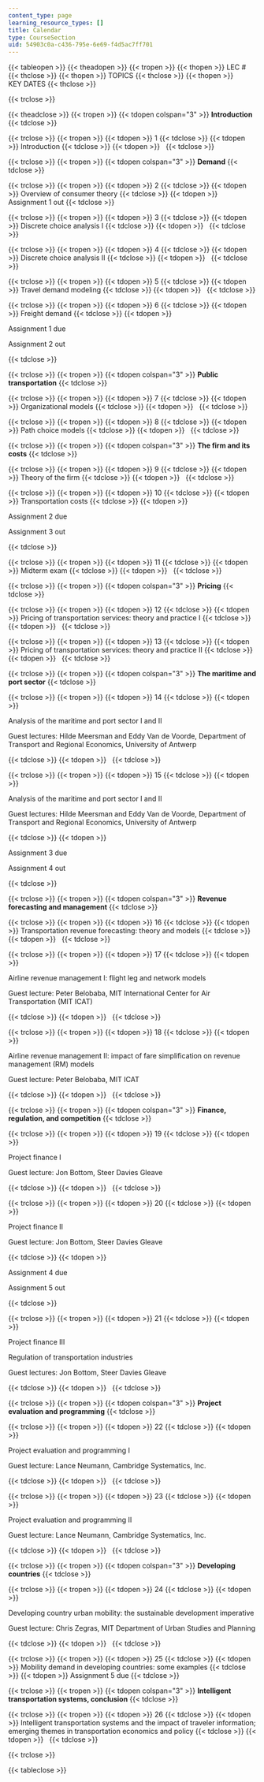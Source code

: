 ```yaml
---
content_type: page
learning_resource_types: []
title: Calendar
type: CourseSection
uid: 54903c0a-c436-795e-6e69-f4d5ac7ff701
---
```


{{< tableopen >}}
{{< theadopen >}}
{{< tropen >}}
{{< thopen >}}
LEC #
{{< thclose >}}
{{< thopen >}}
TOPICS
{{< thclose >}}
{{< thopen >}}
KEY DATES
{{< thclose >}}

{{< trclose >}}

{{< theadclose >}}
{{< tropen >}}
{{< tdopen colspan="3" >}}
**Introduction**
{{< tdclose >}}

{{< trclose >}}
{{< tropen >}}
{{< tdopen >}}
1
{{< tdclose >}}
{{< tdopen >}}
Introduction
{{< tdclose >}}
{{< tdopen >}}
 
{{< tdclose >}}

{{< trclose >}}
{{< tropen >}}
{{< tdopen colspan="3" >}}
**Demand**
{{< tdclose >}}

{{< trclose >}}
{{< tropen >}}
{{< tdopen >}}
2
{{< tdclose >}}
{{< tdopen >}}
Overview of consumer theory
{{< tdclose >}}
{{< tdopen >}}
Assignment 1 out
{{< tdclose >}}

{{< trclose >}}
{{< tropen >}}
{{< tdopen >}}
3
{{< tdclose >}}
{{< tdopen >}}
Discrete choice analysis I
{{< tdclose >}}
{{< tdopen >}}
 
{{< tdclose >}}

{{< trclose >}}
{{< tropen >}}
{{< tdopen >}}
4
{{< tdclose >}}
{{< tdopen >}}
Discrete choice analysis II
{{< tdclose >}}
{{< tdopen >}}
 
{{< tdclose >}}

{{< trclose >}}
{{< tropen >}}
{{< tdopen >}}
5
{{< tdclose >}}
{{< tdopen >}}
Travel demand modeling
{{< tdclose >}}
{{< tdopen >}}
 
{{< tdclose >}}

{{< trclose >}}
{{< tropen >}}
{{< tdopen >}}
6
{{< tdclose >}}
{{< tdopen >}}
Freight demand
{{< tdclose >}}
{{< tdopen >}}


Assignment 1 due

Assignment 2 out


{{< tdclose >}}

{{< trclose >}}
{{< tropen >}}
{{< tdopen colspan="3" >}}
**Public transportation**
{{< tdclose >}}

{{< trclose >}}
{{< tropen >}}
{{< tdopen >}}
7
{{< tdclose >}}
{{< tdopen >}}
Organizational models
{{< tdclose >}}
{{< tdopen >}}
 
{{< tdclose >}}

{{< trclose >}}
{{< tropen >}}
{{< tdopen >}}
8
{{< tdclose >}}
{{< tdopen >}}
Path choice models
{{< tdclose >}}
{{< tdopen >}}
 
{{< tdclose >}}

{{< trclose >}}
{{< tropen >}}
{{< tdopen colspan="3" >}}
**The firm and its costs**
{{< tdclose >}}

{{< trclose >}}
{{< tropen >}}
{{< tdopen >}}
9
{{< tdclose >}}
{{< tdopen >}}
Theory of the firm
{{< tdclose >}}
{{< tdopen >}}
 
{{< tdclose >}}

{{< trclose >}}
{{< tropen >}}
{{< tdopen >}}
10
{{< tdclose >}}
{{< tdopen >}}
Transportation costs
{{< tdclose >}}
{{< tdopen >}}


Assignment 2 due

Assignment 3 out


{{< tdclose >}}

{{< trclose >}}
{{< tropen >}}
{{< tdopen >}}
11
{{< tdclose >}}
{{< tdopen >}}
Midterm exam
{{< tdclose >}}
{{< tdopen >}}
 
{{< tdclose >}}

{{< trclose >}}
{{< tropen >}}
{{< tdopen colspan="3" >}}
**Pricing**
{{< tdclose >}}

{{< trclose >}}
{{< tropen >}}
{{< tdopen >}}
12
{{< tdclose >}}
{{< tdopen >}}
Pricing of transportation services: theory and practice I
{{< tdclose >}}
{{< tdopen >}}
 
{{< tdclose >}}

{{< trclose >}}
{{< tropen >}}
{{< tdopen >}}
13
{{< tdclose >}}
{{< tdopen >}}
Pricing of transportation services: theory and practice II
{{< tdclose >}}
{{< tdopen >}}
 
{{< tdclose >}}

{{< trclose >}}
{{< tropen >}}
{{< tdopen colspan="3" >}}
**The maritime and port sector**
{{< tdclose >}}

{{< trclose >}}
{{< tropen >}}
{{< tdopen >}}
14
{{< tdclose >}}
{{< tdopen >}}


Analysis of the maritime and port sector I and II

Guest lectures: Hilde Meersman and Eddy Van de Voorde, Department of Transport and Regional Economics, University of Antwerp


{{< tdclose >}}
{{< tdopen >}}
 
{{< tdclose >}}

{{< trclose >}}
{{< tropen >}}
{{< tdopen >}}
15
{{< tdclose >}}
{{< tdopen >}}


Analysis of the maritime and port sector I and II

Guest lectures: Hilde Meersman and Eddy Van de Voorde, Department of Transport and Regional Economics, University of Antwerp


{{< tdclose >}}
{{< tdopen >}}


Assignment 3 due

Assignment 4 out


{{< tdclose >}}

{{< trclose >}}
{{< tropen >}}
{{< tdopen colspan="3" >}}
**Revenue forecasting and management**
{{< tdclose >}}

{{< trclose >}}
{{< tropen >}}
{{< tdopen >}}
16
{{< tdclose >}}
{{< tdopen >}}
Transportation revenue forecasting: theory and models
{{< tdclose >}}
{{< tdopen >}}
 
{{< tdclose >}}

{{< trclose >}}
{{< tropen >}}
{{< tdopen >}}
17
{{< tdclose >}}
{{< tdopen >}}


Airline revenue management I: flight leg and network models

Guest lecture: Peter Belobaba, MIT International Center for Air Transportation (MIT ICAT)


{{< tdclose >}}
{{< tdopen >}}
 
{{< tdclose >}}

{{< trclose >}}
{{< tropen >}}
{{< tdopen >}}
18
{{< tdclose >}}
{{< tdopen >}}


Airline revenue management II: impact of fare simplification on revenue management (RM) models

Guest lecture: Peter Belobaba, MIT ICAT


{{< tdclose >}}
{{< tdopen >}}
 
{{< tdclose >}}

{{< trclose >}}
{{< tropen >}}
{{< tdopen colspan="3" >}}
**Finance, regulation, and competition**
{{< tdclose >}}

{{< trclose >}}
{{< tropen >}}
{{< tdopen >}}
19
{{< tdclose >}}
{{< tdopen >}}


Project finance I

Guest lecture: Jon Bottom, Steer Davies Gleave


{{< tdclose >}}
{{< tdopen >}}
 
{{< tdclose >}}

{{< trclose >}}
{{< tropen >}}
{{< tdopen >}}
20
{{< tdclose >}}
{{< tdopen >}}


Project finance II

Guest lecture: Jon Bottom, Steer Davies Gleave


{{< tdclose >}}
{{< tdopen >}}


Assignment 4 due

Assignment 5 out


{{< tdclose >}}

{{< trclose >}}
{{< tropen >}}
{{< tdopen >}}
21
{{< tdclose >}}
{{< tdopen >}}


Project finance III

Regulation of transportation industries

Guest lectures: Jon Bottom, Steer Davies Gleave


{{< tdclose >}}
{{< tdopen >}}
 
{{< tdclose >}}

{{< trclose >}}
{{< tropen >}}
{{< tdopen colspan="3" >}}
**Project evaluation and programming**
{{< tdclose >}}

{{< trclose >}}
{{< tropen >}}
{{< tdopen >}}
22
{{< tdclose >}}
{{< tdopen >}}


Project evaluation and programming I

Guest lecture: Lance Neumann, Cambridge Systematics, Inc.


{{< tdclose >}}
{{< tdopen >}}
 
{{< tdclose >}}

{{< trclose >}}
{{< tropen >}}
{{< tdopen >}}
23
{{< tdclose >}}
{{< tdopen >}}


Project evaluation and programming II

Guest lecture: Lance Neumann, Cambridge Systematics, Inc.


{{< tdclose >}}
{{< tdopen >}}
 
{{< tdclose >}}

{{< trclose >}}
{{< tropen >}}
{{< tdopen colspan="3" >}}
**Developing countries**
{{< tdclose >}}

{{< trclose >}}
{{< tropen >}}
{{< tdopen >}}
24
{{< tdclose >}}
{{< tdopen >}}


Developing country urban mobility: the sustainable development imperative

Guest lecture: Chris Zegras, MIT Department of Urban Studies and Planning


{{< tdclose >}}
{{< tdopen >}}
 
{{< tdclose >}}

{{< trclose >}}
{{< tropen >}}
{{< tdopen >}}
25
{{< tdclose >}}
{{< tdopen >}}
Mobility demand in developing countries: some examples
{{< tdclose >}}
{{< tdopen >}}
Assignment 5 due
{{< tdclose >}}

{{< trclose >}}
{{< tropen >}}
{{< tdopen colspan="3" >}}
**Intelligent transportation systems, conclusion**
{{< tdclose >}}

{{< trclose >}}
{{< tropen >}}
{{< tdopen >}}
26
{{< tdclose >}}
{{< tdopen >}}
Intelligent transportation systems and the impact of traveler information; emerging themes in transportation economics and policy
{{< tdclose >}}
{{< tdopen >}}
 
{{< tdclose >}}

{{< trclose >}}

{{< tableclose >}}